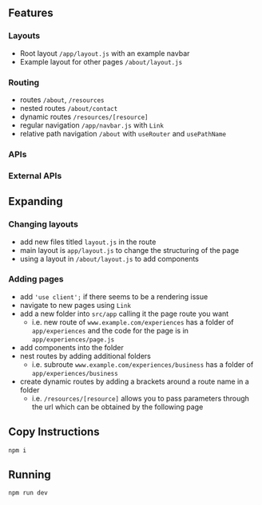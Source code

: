 ## Features
### Layouts
- Root layout `/app/layout.js` with an example navbar
- Example layout for other pages `/about/layout.js`

### Routing
- routes `/about`, `/resources`
- nested routes `/about/contact`
- dynamic routes `/resources/[resource]`
- regular navigation `/app/navbar.js` with `Link`
- relative path navigation `/about` with `useRouter` and `usePathName`
### APIs

### External APIs

## Expanding
### Changing layouts
- add new files titled `layout.js` in the route
- main layout is `app/layout.js` to change the structuring of the page
- using a layout in `/about/layout.js` to add components

### Adding pages
- add `'use client';` if there seems to be a rendering issue
- navigate to new pages using `Link`
- add a new folder into `src/app` calling it the page route you want
    - i.e. new route of `www.example.com/experiences` has a folder of `app/experiences` and the code for the page is in `app/experiences/page.js`
- add components into the folder
- nest routes by adding additional folders
    - i.e. subroute `www.example.com/experiences/business` has a folder of `app/experiences/business`
- create dynamic routes by adding a brackets around a route name in a folder
    - i.e. `/resources/[resource]` allows you to pass parameters through the url which can be obtained by the following page



## Copy Instructions
`npm i`

## Running
`npm run dev`